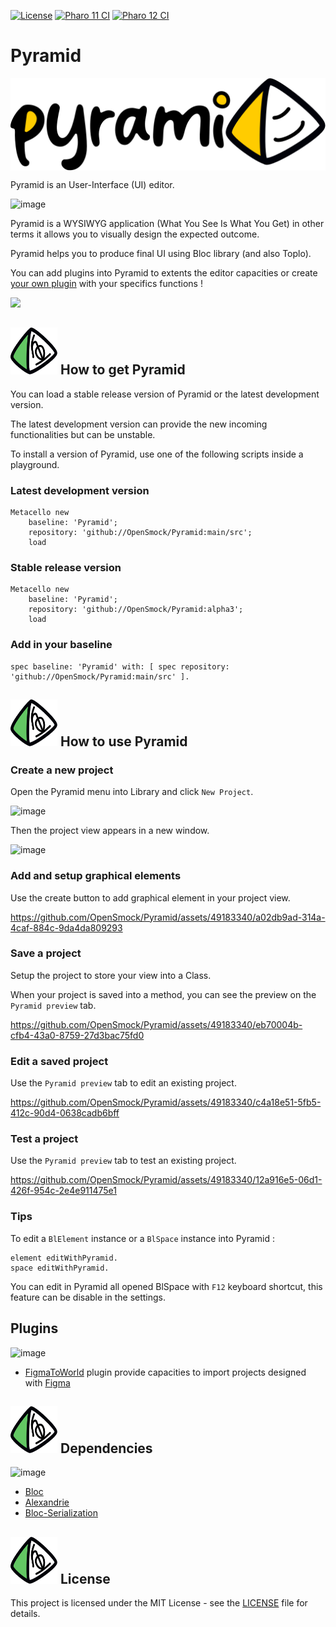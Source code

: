 [![License](https://img.shields.io/github/license/openSmock/Pyramid.svg)](./LICENSE)
[![Pharo 11 CI](https://github.com/OpenSmock/Pyramid/actions/workflows/Pharo11CI.yml/badge.svg)](https://github.com/OpenSmock/Pyramid/actions/workflows/Pharo11CI.yml)
[![Pharo 12 CI](https://github.com/OpenSmock/Pyramid/actions/workflows/Pharo12CI.yml/badge.svg)](https://github.com/OpenSmock/Pyramid/actions/workflows/Pharo12CI.yml)

# Pyramid

<img src="/resources/PyramidLogotype.svg" align="center">

Pyramid is an User-Interface (UI) editor. 

![image](https://github.com/OpenSmock/Pyramid/assets/49183340/d5b6957d-1015-4726-94b5-58ad1e62cfc9)

Pyramid is a WYSIWYG application (What You See Is What You Get) in other terms it allows you to visually design the expected outcome.

Pyramid helps you to produce final UI using Bloc library (and also Toplo).

You can add plugins into Pyramid to extents the editor capacities or create [your own plugin](https://github.com/OpenSmock/Pyramid/wiki/Add-a-new-plugin-to-Pyramid) with your specifics functions !

<img src="https://github.com/OpenSmock/Pyramid/assets/49183340/0ddc1ac3-bd6e-4f4b-bfb4-60eac4f48e39" width="200">

## <img src="/resources/PyramidPinPtah.svg" width="75" height="75" align="bottom"> How to get Pyramid

You can load a stable release version of Pyramid or the latest development version. 

The latest development version can provide the new incoming functionalities but can be unstable.

To install a version of Pyramid, use one of the following scripts inside a playground.

### Latest development version

```st
Metacello new
	baseline: 'Pyramid';
	repository: 'github://OpenSmock/Pyramid:main/src';
	load
```

### Stable release version

```st
Metacello new
	baseline: 'Pyramid';
	repository: 'github://OpenSmock/Pyramid:alpha3';
	load
```

### Add in your baseline

```st
spec baseline: 'Pyramid' with: [ spec repository: 'github://OpenSmock/Pyramid:main/src' ].
```

## <img src="/resources/PyramidPinPtah.svg" width="75" height="75" align="bottom"> How to use Pyramid

### Create a new project

Open the Pyramid menu into Library and click `New Project`.

![image](https://github.com/OpenSmock/Pyramid/assets/49183340/09b28b8e-f2df-489b-8855-68141efa6bf3)

Then the project view appears in a new window.

![image](https://github.com/OpenSmock/Pyramid/assets/49183340/b4f988ff-62e1-452f-b409-75439c584878)

### Add and setup graphical elements

Use the create button to add graphical element in your project view.

https://github.com/OpenSmock/Pyramid/assets/49183340/a02db9ad-314a-4caf-884c-9da4da809293

### Save a project

Setup the project to store your view into a Class.

When your project is saved into a method, you can see the preview on the `Pyramid preview` tab.

https://github.com/OpenSmock/Pyramid/assets/49183340/eb70004b-cfb4-43a0-8759-27d3bac75fd0

### Edit a saved project

Use the `Pyramid preview` tab to edit an existing project.

https://github.com/OpenSmock/Pyramid/assets/49183340/c4a18e51-5fb5-412c-90d4-0638cadb6bff

### Test a project

Use the `Pyramid preview` tab to test an existing project.

https://github.com/OpenSmock/Pyramid/assets/49183340/12a916e5-06d1-426f-954c-2e4e911475e1

### Tips

To edit a `BlElement` instance or a `BlSpace` instance into Pyramid :

```st
element editWithPyramid.
space editWithPyramid.
```

You can edit in Pyramid all opened BlSpace with `F12` keyboard shortcut, this feature can be disable in the settings.

## Plugins

![image](https://user-images.githubusercontent.com/49183340/263474758-37833c2b-f7ad-4b46-ab58-cb3d92c28413.png)
- [FigmaToWorld](https://github.com/OpenSmock/Pyramid-Plugins-FigmaToWorld) plugin provide capacities to import projects designed with [Figma](https://www.figma.com)

## <img src="/resources/PyramidPinPtah.svg" width="75" height="75" align="bottom"> Dependencies

![image](https://github.com/OpenSmock/Pyramid/assets/34318678/099f25fc-74bd-477f-bef0-2ad7d47db10d)

- [Bloc](https://github.com/pharo-graphics/Bloc)
- [Alexandrie](https://github.com/pharo-graphics/Alexandrie)
- [Bloc-Serialization](https://github.com/OpenSmock/Bloc-Serialization)

## <img src="/resources/PyramidPinPtah.svg" width="75" height="75" align="bottom"> License

This project is licensed under the MIT License - see the [LICENSE](LICENSE) file for details.

